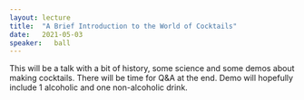 ```yaml
---
layout: lecture
title:  "A Brief Introduction to the World of Cocktails"
date:   2021-05-03
speaker:   ball
---
```


This will be a talk with a bit of history, some science and some demos about
making cocktails. There will be time for Q&A at the end. Demo will hopefully
include 1 alcoholic and one non-alcoholic drink.

